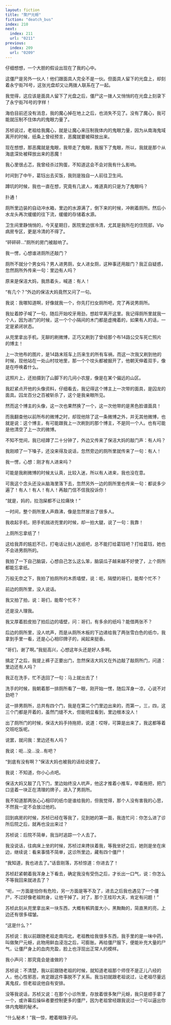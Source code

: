 ```yaml
---
layout: fiction
title: "聚尸元蚜"
fiction: "deatch_bus"
index: 210
next:
  index: 211
  url: "0211"
previous:
  index: 209
  url: "0209"
---
```

仔细想想，一个大胆的假设出现在了我的心中。

这僵尸是另外一伙人！他们跟面具人完全不是一伙。但面具人留下的光盘上，却刻着永宁街76号，这张光盘却又让两拨人联系在了一起。

我觉得，这应该是面具人留下了光盘之后，僵尸这一拨人又悄悄的在光盘上刻录下了永宁街76号的字样！

海伯目前还没有消息，我的魔心掉在地上之后，也消失不见了。没有了魔心，我可能就压制不住体内的鬼眼力量了。

苏桢说过，老祖给我魔心，就是让魔心来压制我体内的鬼眼力量，因为从南海鬼域离开的时候，纸条上曾经预言，恶魔就要被释放出来。

现在想想，那恶魔就是鬼眼，我带走了鬼眼，我服下了鬼眼，所以，我就是那个从海底深处被释放出来的恶魔！

我心里很忐忑，我曾经杀过狗蛋，不知道这会不会对我有什么影响。

时间到了中午，葛钰出去买饭，我则是独自一人前往卫生间。

蹲坑的时候，我也一直在想，究竟有几波人，难道真的只是为了鬼眼吗？

扑通！

厕所里边装的自动冲水箱，里边的水源满了，倒下来的时候，冲刷着厕所。然后小水龙头再次缓缓的往下流，缓缓的存储着水源。

卫生间里静悄悄的，今天星期日，医院里边很冷清，尤其是我所在的住院部，VIp病房专区，更是冷清的不得了。

“砰砰砰...”厕所的房门被敲响了。

我一愣，心想谁进厕所还敲门？

厕所不就分个男女吗？男人进男厕，女人进女厕，这种事还用敲门？我正自疑惑，忽然厕所外传来一句：里边有人吗？

原来是保洁大妈，我昂着头，喊道：有人！

“有几个？”外边的保洁大妈竟然又问了一句。

我说：我哪知道啊，好像就我一个，你先打扫女厕所吧，完了再说男厕所。

我扯着脖子喊了一句，随后开始咬牙用劲，想趁早离开这里。我记得厕所里就我一个人，因为进门的时候，这一个个小隔间的木门都是虚掩着的，如果有人的话，一定是紧闭状态。

从兜里拿出手机，无聊的刷微博，正巧又刷到了曾经那个布14路公交车死亡照片的博主！

上一次他布的图片，是14路末班车上历来生的所有车祸，而这一次我又刷到他的时候，现他站在一处山村坟地里，那一个个坟头都被掘开了，他朝天伸着双手，像是在呼唤着什么。

这照片上，还拍摄到了山脚下的几间小农屋，像是在某个偏远的山区。

我赶紧点开他的头像资料，仔细看去，我记得这个博主上一次带的面具，是囚龙的面具。囚龙百分之百被斩杀了，这个是我亲眼所见。

然而这个博主的头像，这一次也果然换了一个，这一次他带的是黑色脸谱面具！

而我翻查他以前所布的微博之时，却现他除了这一条微博之外，并无其他微博，也就是说：这个博主，有可能跟我上一次刷到的那个博主，不是同一个人。也有可能是他清空了上一次的微博。

不知不觉间，我已经蹲了二十分钟了，外边又传来了保洁大妈的敲门声：有人吗？

我刚顺了一下嗓子，还没来得及说话，忽然旁边的厕所里就传来了一句：有人！

我一愣，心想：刚才有人进来吗？

可能是我刷微博的时候太认真，比较入迷，所以有人进来，我也没在意。

可我这个念头还没从脑海里落下去，忽然另外一边的厕所里也传来一句：都说多少遍了！有人！有人！有人！再敲门信不信我投诉你！

“就是，妈的，拉泡屎都不让拉痛快！”

一时间，整个厕所里人声鼎沸，像是忽然冒出了很多人。

我收起手机，把手机揣进兜里的时候，却一拍大腿，说了一句：我靠！

上厕所忘拿纸了！

这给我弄的尴尬不已，打电话让别人送纸吧，总不能打给葛钰吧？打给葛钰，她也不会进男厕所的。

我拍了一下自己脑袋，心想自己怎么这么笨，脑袋瓜子越来越不好使了，上个厕所都能忘拿纸。

万般无奈之下，我拍了拍厕所的木质墙壁，说：呃，隔壁的哥们，能帮个忙不？

前边的厕所里，没人说话。

我又拍了拍，说：哥们，能帮个忙不？

还是没人理我。

我又厚着脸皮拍了拍后边的墙壁，问：哥们，有多余的纸吗？能借两张不？

后边的厕所里，没人吭声，而是从厕所木板的下边递给我了两张雪白色的纸巾，我拿到手里一看，还是心心相印牌子的，闻起来挺香。

“哥们，谢了啊。”我挺高兴，心想这年头还是好人多啊。

搞定了之后，我提上裤子正要出门，忽然保洁大妈又在外边敲了敲厕所门，问道：里边还有人吗？

我正在洗手，忙不迭回了一句：马上就出去了！

洗手的时候，我朝着那一排厕所看了一眼，刚开始一愣，随后浑身一凉，心说不对劲吧？

这一排男厕所，总共有四个门，我是在第二个门里边出来的，而第一，三，四，这三个门都是开着的，虽然门缝不大，但能明显看到，里边根本没人！

出了厕所门的时候，保洁大妈手持拖把，说道：哎呀，可算是出来了，我这都等着交班吃饭呢。

说罢，就问我：里边还有人吗？

我说：呃...没...没...有吧？

“到底有没有啊？”保洁大妈也被我的话给说傻了。

我说：不知道，你小心点吧。

保洁大妈又敲了几下门，里边始终没人吭声，他这才推着小推车，举着拖把，把门口竖着一块正在清理的牌子，进入了男厕所。

我不知道那两张心心相印的纸巾是谁给我的，但我觉得，那个人没有害我的心思，不然我一定不会放过他的。

回到病房的时候，苏桢已经在等我了，见到她的第一面，我连忙问：你怎么进了诊所后院之后，就再也没出来过？

苏桢说：后院不简单，我当时追踪一个人去了。

我没说话，往病床上坐的时候，苏桢过来搀扶着我，等我坐好之后，她则是坐在床边，继续说：看来事情不简单，这诊所里边，藏有四个僵尸！

“我知道，我也进去了。”话音刚落，苏桢惊道：你进去了！

苏桢赶紧朝着我浑身上下看去，确定我没有受伤之后，才长出一口气，说：你怎么不等我回来就进去了？

“呃，一方面是怕你有危险，另一方面是等不及了，进去之后我也遇见了一个僵尸，不过好像老祖附身，让他干掉了。对了，那个王桂珍大夫，肯定有问题！”

苏桢此刻从兜里拿出来一块东西，大概有鹌鹑蛋大小，黑黝黝的，简直黑的亮，上边还有很多褶皱。

“这是什么？”

苏桢说：我以前跟随老祖走南闯北，老祖教给我很多东西，我手里的是一味中药，叫做聚尸元蚜，此物用鲜血浸泡之后，可膨胀。再给僵尸服下，便能补充大量的尸气，让僵尸身上的血肉充盈，脸上也浮现出正常人的模样。

我小声问：那究竟会是谁做的？

苏桢说：不清楚，我以前跟随老祖的时候，就知道老祖那个师侄不是正儿八经的人，他心性邪恶，肯定跟这件事脱不了关系。我当初就跟老祖说过，让老祖尽量远离鬼叔，但老祖说他自有安排。

没等我说话，苏桢又说：在那个小诊所里，存放着很多聚尸元蚜，我只是顺手拿了一个，或许幕后操纵者要控制更多的僵尸，因为老祖曾经跟我说过一个可以逼出你体内鬼眼的秘术。

“什么秘术！”我一惊，瞪着眼珠子问。